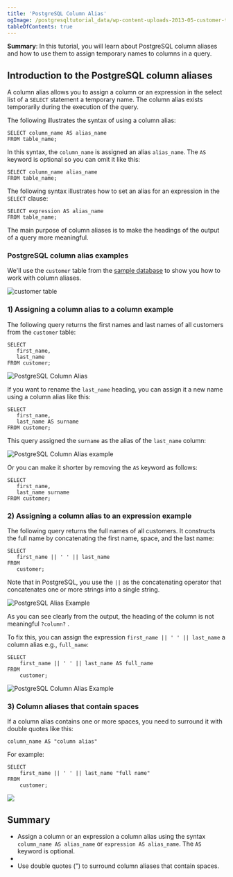 ```yaml
---
title: 'PostgreSQL Column Alias'
ogImage: /postgresqltutorial_data/wp-content-uploads-2013-05-customer-table.png
tableOfContents: true
---
```



**Summary**: In this tutorial, you will learn about PostgreSQL column aliases and how to use them to assign temporary names to columns in a query.





## Introduction to the PostgreSQL column aliases





A column alias allows you to assign a column or an expression in the select list of a `SELECT` statement a temporary name. The column alias exists temporarily during the execution of the query.





The following illustrates the syntax of using a column alias:





```
SELECT column_name AS alias_name
FROM table_name;
```





In this syntax, the `column_name` is assigned an alias `alias_name`. The `AS` keyword is optional so you can omit it like this:





```
SELECT column_name alias_name
FROM table_name;
```





The following syntax illustrates how to set an alias for an expression in the `SELECT` clause:





```
SELECT expression AS alias_name
FROM table_name;
```





The main purpose of column aliases is to make the headings of the output of a query more meaningful.





### PostgreSQL column alias examples





We'll use the `customer` table from the [sample database](https://www.postgresqltutorial.com/postgresql-getting-started/postgresql-sample-database/) to show you how to work with column aliases.





![customer table](/postgresqltutorial_data/wp-content-uploads-2013-05-customer-table.png)





### 1) Assigning a column alias to a column example





The following query returns the first names and last names of all customers from the `customer` table:





```
SELECT
   first_name,
   last_name
FROM customer;
```





![PostgreSQL Column Alias](/postgresqltutorial_data/wp-content-uploads-2020-07-PostgreSQL-Column-Alias-example-1.png)





If you want to rename the `last_name` heading, you can assign it a new name using a column alias like this:





```
SELECT
   first_name,
   last_name AS surname
FROM customer;
```





This query assigned the `surname` as the alias of the `last_name` column:





![PostgreSQL Column Alias example](/postgresqltutorial_data/wp-content-uploads-2020-07-PostgreSQL-Column-Alias-Surname-example-1.png)





Or you can make it shorter by removing the `AS` keyword as follows:





```
SELECT
   first_name,
   last_name surname
FROM customer;
```





### 2) Assigning a column alias to an expression example





The following query returns the full names of all customers. It constructs the full name by concatenating the first name, space, and the last name:





```
SELECT
   first_name || ' ' || last_name
FROM
   customer;
```





Note that in PostgreSQL, you use the `||` as the concatenating operator that concatenates one or more strings into a single string.





![PostgreSQL Alias Example](/postgresqltutorial_data/wp-content-uploads-2020-07-PostgreSQL-Alias-Example.png)





As you can see clearly from the output, the heading of the column is not meaningful `?column?` .





To fix this, you can assign the expression `first_name || ' ' || last_name` a column alias e.g., `full_name`:





```
SELECT
    first_name || ' ' || last_name AS full_name
FROM
    customer;
```





![PostgreSQL Column Alias Example](/postgresqltutorial_data/wp-content-uploads-2020-07-PostgreSQL-Alias-column-alias-example.png)





### 3) Column aliases that contain spaces





If a column alias contains one or more spaces, you need to surround it with double quotes like this:





```
column_name AS "column alias"
```





For example:





```
SELECT
    first_name || ' ' || last_name "full name"
FROM
    customer;
```





![](/postgresqltutorial_data/wp-content-uploads-2020-07-PostgreSQL-Column-Alias-with-space.png)





## Summary





- Assign a column or an expression a column alias using the syntax `column_name AS alias_name` or `expression AS alias_name`. The `AS` keyword is optional.
-
- Use double quotes (") to surround column aliases that contain spaces.


